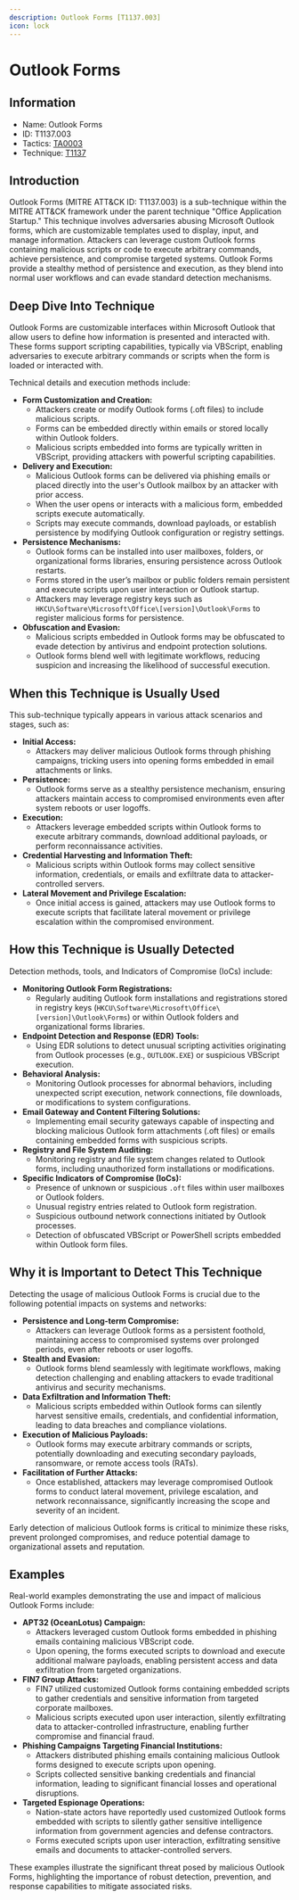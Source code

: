 ```yaml
---
description: Outlook Forms [T1137.003]
icon: lock
---
```


# Outlook Forms

## Information

* Name: Outlook Forms
* ID: T1137.003
* Tactics: [TA0003](../)
* Technique: [T1137](./)

## Introduction

Outlook Forms (MITRE ATT\&CK ID: T1137.003) is a sub-technique within the MITRE ATT\&CK framework under the parent technique "Office Application Startup." This technique involves adversaries abusing Microsoft Outlook forms, which are customizable templates used to display, input, and manage information. Attackers can leverage custom Outlook forms containing malicious scripts or code to execute arbitrary commands, achieve persistence, and compromise targeted systems. Outlook Forms provide a stealthy method of persistence and execution, as they blend into normal user workflows and can evade standard detection mechanisms.

## Deep Dive Into Technique

Outlook Forms are customizable interfaces within Microsoft Outlook that allow users to define how information is presented and interacted with. These forms support scripting capabilities, typically via VBScript, enabling adversaries to execute arbitrary commands or scripts when the form is loaded or interacted with.

Technical details and execution methods include:

* **Form Customization and Creation:**
  * Attackers create or modify Outlook forms (.oft files) to include malicious scripts.
  * Forms can be embedded directly within emails or stored locally within Outlook folders.
  * Malicious scripts embedded into forms are typically written in VBScript, providing attackers with powerful scripting capabilities.
* **Delivery and Execution:**
  * Malicious Outlook forms can be delivered via phishing emails or placed directly into the user's Outlook mailbox by an attacker with prior access.
  * When the user opens or interacts with a malicious form, embedded scripts execute automatically.
  * Scripts may execute commands, download payloads, or establish persistence by modifying Outlook configuration or registry settings.
* **Persistence Mechanisms:**
  * Outlook forms can be installed into user mailboxes, folders, or organizational forms libraries, ensuring persistence across Outlook restarts.
  * Forms stored in the user’s mailbox or public folders remain persistent and execute scripts upon user interaction or Outlook startup.
  * Attackers may leverage registry keys such as `HKCU\Software\Microsoft\Office\[version]\Outlook\Forms` to register malicious forms for persistence.
* **Obfuscation and Evasion:**
  * Malicious scripts embedded in Outlook forms may be obfuscated to evade detection by antivirus and endpoint protection solutions.
  * Outlook forms blend well with legitimate workflows, reducing suspicion and increasing the likelihood of successful execution.

## When this Technique is Usually Used

This sub-technique typically appears in various attack scenarios and stages, such as:

* **Initial Access:**
  * Attackers may deliver malicious Outlook forms through phishing campaigns, tricking users into opening forms embedded in email attachments or links.
* **Persistence:**
  * Outlook forms serve as a stealthy persistence mechanism, ensuring attackers maintain access to compromised environments even after system reboots or user logoffs.
* **Execution:**
  * Attackers leverage embedded scripts within Outlook forms to execute arbitrary commands, download additional payloads, or perform reconnaissance activities.
* **Credential Harvesting and Information Theft:**
  * Malicious scripts within Outlook forms may collect sensitive information, credentials, or emails and exfiltrate data to attacker-controlled servers.
* **Lateral Movement and Privilege Escalation:**
  * Once initial access is gained, attackers may use Outlook forms to execute scripts that facilitate lateral movement or privilege escalation within the compromised environment.

## How this Technique is Usually Detected

Detection methods, tools, and Indicators of Compromise (IoCs) include:

* **Monitoring Outlook Form Registrations:**
  * Regularly auditing Outlook form installations and registrations stored in registry keys (`HKCU\Software\Microsoft\Office\[version]\Outlook\Forms`) or within Outlook folders and organizational forms libraries.
* **Endpoint Detection and Response (EDR) Tools:**
  * Using EDR solutions to detect unusual scripting activities originating from Outlook processes (e.g., `OUTLOOK.EXE`) or suspicious VBScript execution.
* **Behavioral Analysis:**
  * Monitoring Outlook processes for abnormal behaviors, including unexpected script execution, network connections, file downloads, or modifications to system configurations.
* **Email Gateway and Content Filtering Solutions:**
  * Implementing email security gateways capable of inspecting and blocking malicious Outlook form attachments (.oft files) or emails containing embedded forms with suspicious scripts.
* **Registry and File System Auditing:**
  * Monitoring registry and file system changes related to Outlook forms, including unauthorized form installations or modifications.
* **Specific Indicators of Compromise (IoCs):**
  * Presence of unknown or suspicious `.oft` files within user mailboxes or Outlook folders.
  * Unusual registry entries related to Outlook form registration.
  * Suspicious outbound network connections initiated by Outlook processes.
  * Detection of obfuscated VBScript or PowerShell scripts embedded within Outlook form files.

## Why it is Important to Detect This Technique

Detecting the usage of malicious Outlook Forms is crucial due to the following potential impacts on systems and networks:

* **Persistence and Long-term Compromise:**
  * Attackers can leverage Outlook forms as a persistent foothold, maintaining access to compromised systems over prolonged periods, even after reboots or user logoffs.
* **Stealth and Evasion:**
  * Outlook forms blend seamlessly with legitimate workflows, making detection challenging and enabling attackers to evade traditional antivirus and security mechanisms.
* **Data Exfiltration and Information Theft:**
  * Malicious scripts embedded within Outlook forms can silently harvest sensitive emails, credentials, and confidential information, leading to data breaches and compliance violations.
* **Execution of Malicious Payloads:**
  * Outlook forms may execute arbitrary commands or scripts, potentially downloading and executing secondary payloads, ransomware, or remote access tools (RATs).
* **Facilitation of Further Attacks:**
  * Once established, attackers may leverage compromised Outlook forms to conduct lateral movement, privilege escalation, and network reconnaissance, significantly increasing the scope and severity of an incident.

Early detection of malicious Outlook forms is critical to minimize these risks, prevent prolonged compromises, and reduce potential damage to organizational assets and reputation.

## Examples

Real-world examples demonstrating the use and impact of malicious Outlook Forms include:

* **APT32 (OceanLotus) Campaign:**
  * Attackers leveraged custom Outlook forms embedded in phishing emails containing malicious VBScript code.
  * Upon opening, the forms executed scripts to download and execute additional malware payloads, enabling persistent access and data exfiltration from targeted organizations.
* **FIN7 Group Attacks:**
  * FIN7 utilized customized Outlook forms containing embedded scripts to gather credentials and sensitive information from targeted corporate mailboxes.
  * Malicious scripts executed upon user interaction, silently exfiltrating data to attacker-controlled infrastructure, enabling further compromise and financial fraud.
* **Phishing Campaigns Targeting Financial Institutions:**
  * Attackers distributed phishing emails containing malicious Outlook forms designed to execute scripts upon opening.
  * Scripts collected sensitive banking credentials and financial information, leading to significant financial losses and operational disruptions.
* **Targeted Espionage Operations:**
  * Nation-state actors have reportedly used customized Outlook forms embedded with scripts to silently gather sensitive intelligence information from government agencies and defense contractors.
  * Forms executed scripts upon user interaction, exfiltrating sensitive emails and documents to attacker-controlled servers.

These examples illustrate the significant threat posed by malicious Outlook Forms, highlighting the importance of robust detection, prevention, and response capabilities to mitigate associated risks.

